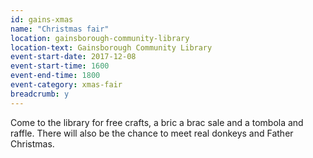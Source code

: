 ```yaml
---
id: gains-xmas
name: "Christmas fair"
location: gainsborough-community-library
location-text: Gainsborough Community Library
event-start-date: 2017-12-08
event-start-time: 1600
event-end-time: 1800
event-category: xmas-fair
breadcrumb: y
---
```


Come to the library for free crafts, a bric a brac sale and a tombola and raffle. There will also be the chance to meet real donkeys and Father Christmas.

